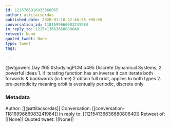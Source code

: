 ```yaml
---
id: 1215766916033368065
author: attilacsordas
published_date: 2020-01-10 22:46:35 +00:00
conversation_id: 1181699666083241984
in_reply_to: 1215413663668080640
retweet: None
quoted_tweet: None
type: tweet
tags:

---
```


@wtgowers Day #65 #studyingPCM p495 Discrete Dynamical Systems, 2 powerful ideas 1. if iterating function has an inverse it can iterate both forwards &amp; backwards (in time) 2 obtain full orbit, applies to both types 2. pre-periodicity meaning orbit is eventually periodic, discrete only

### Metadata

Author: [[@attilacsordas]]
Conversation: [[conversation-1181699666083241984]]
In reply to: [[1215413663668080640]]
Retweet of: [[None]]
Quoted tweet: [[None]]
